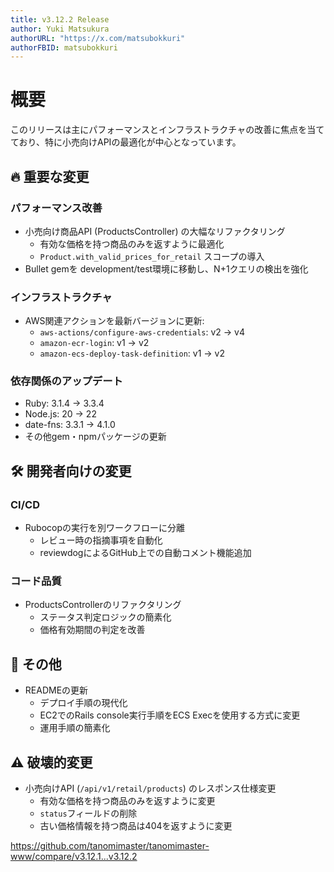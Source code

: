 ```yaml
---
title: v3.12.2 Release
author: Yuki Matsukura
authorURL: "https://x.com/matsubokkuri"
authorFBID: matsubokkuri
---
```



# 概要

このリリースは主にパフォーマンスとインフラストラクチャの改善に焦点を当てており、特に小売向けAPIの最適化が中心となっています。

## 🔥 重要な変更

### パフォーマンス改善
- 小売向け商品API (ProductsController) の大幅なリファクタリング
  - 有効な価格を持つ商品のみを返すように最適化
  - `Product.with_valid_prices_for_retail` スコープの導入
- Bullet gemを development/test環境に移動し、N+1クエリの検出を強化

### インフラストラクチャ
- AWS関連アクションを最新バージョンに更新:
  - `aws-actions/configure-aws-credentials`: v2 → v4
  - `amazon-ecr-login`: v1 → v2
  - `amazon-ecs-deploy-task-definition`: v1 → v2

### 依存関係のアップデート
- Ruby: 3.1.4 → 3.3.4
- Node.js: 20 → 22
- date-fns: 3.3.1 → 4.1.0
- その他gem・npmパッケージの更新

## 🛠 開発者向けの変更

### CI/CD
- Rubocopの実行を別ワークフローに分離
  - レビュー時の指摘事項を自動化
  - reviewdogによるGitHub上での自動コメント機能追加

### コード品質
- ProductsControllerのリファクタリング
  - ステータス判定ロジックの簡素化
  - 価格有効期間の判定を改善

## 📝 その他
- READMEの更新
  - デプロイ手順の現代化
  - EC2でのRails console実行手順をECS Execを使用する方式に変更
  - 運用手順の簡素化

## ⚠️ 破壊的変更
- 小売向けAPI (`/api/v1/retail/products`) のレスポンス仕様変更
  - 有効な価格を持つ商品のみを返すように変更
  - `status`フィールドの削除
  - 古い価格情報を持つ商品は404を返すように変更

https://github.com/tanomimaster/tanomimaster-www/compare/v3.12.1...v3.12.2

